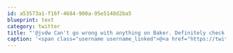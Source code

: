 ```yaml
---
id: a53573a1-f16f-4684-900a-95e5148d2ba5
blueprint: text
category: twitter
title: "'@jvdw Can't go wrong with anything on Baker. Definitely check out Oso Negro too"
caption: '<span class="username username_linked">@<a href="https://twitter.com/jvdw" title="John van der Woude">jvdw</a></span> Can''t go wrong with anything on Baker. Definitely check out Oso Negro too'
---
```

